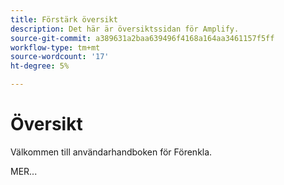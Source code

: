 ```yaml
---
title: Förstärk översikt
description: Det här är översiktssidan för Amplify.
source-git-commit: a389631a2baa639496f4168a164aa3461157f5ff
workflow-type: tm+mt
source-wordcount: '17'
ht-degree: 5%

---
```



# Översikt

Välkommen till användarhandboken för Förenkla.

MER...

<!--
This is the landing page of the user guide. It should be the first list item in the TOC.md file.

See other user landing pages to get ideas.
-->

